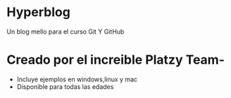 # Hyperblog
Un blog mello para el curso Git Y GitHub

#  Creado por el increible Platzy Team- 
* Incluye ejemplos en windows,linux y mac
* Disponible para todas las edades